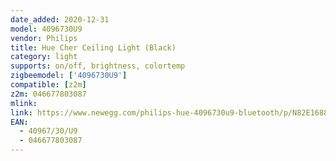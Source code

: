 ```yaml
---
date_added: 2020-12-31
model: 4096730U9
vendor: Philips
title: Hue Cher Ceiling Light (Black)
category: light
supports: on/off, brightness, colortemp
zigbeemodel: ['4096730U9']
compatible: [z2m]
z2m: 046677803087
mlink: 
link: https://www.newegg.com/philips-hue-4096730u9-bluetooth/p/N82E16881609095
EAN: 
  - 40967/30/U9
  - 046677803087
---
```

